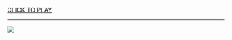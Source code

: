 
<a href="https://premium76.site?title=card_games_online_unblocked&ref=13M">CLICK TO PLAY</a></h3>
<hr>

<a href="https://premium76.site?title=card_games_online_unblocked&ref=13M"><img src="https://clearcache.store/games.png"></a>


